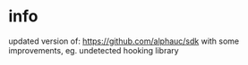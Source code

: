 # info
updated version of: https://github.com/alphauc/sdk with some improvements, eg. undetected hooking library
